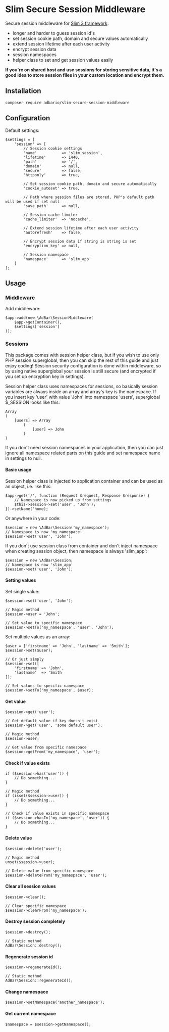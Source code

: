 # Slim Secure Session Middleware
Secure session middleware for [Slim 3 framework](http://www.slimframework.com/).
- longer and harder to guess session id's
- set session cookie path, domain and secure values automatically
- extend session lifetime after each user activity
- encrypt session data
- session namespaces
- helper class to set and get session values easily

**If you're on shared host and use sessions for storing sensitive data, it's a good idea to store session files in your custom location and encrypt them.**

## Installation
    composer require adbario/slim-secure-session-middleware

## Configuration
Default settings:

    $settings = [
        'session' => [
            // Session cookie settings
            'name'           => 'slim_session',
            'lifetime'       => 1440,
            'path'           => '/',
            'domain'         => null,
            'secure'         => false,
            'httponly'       => true,
    
            // Set session cookie path, domain and secure automatically
            'cookie_autoset' => true,
    
            // Path where session files are stored, PHP's default path will be used if set null
            'save_path'      => null,
    
            // Session cache limiter
            'cache_limiter'  => 'nocache',
    
            // Extend session lifetime after each user activity
            'autorefresh'    => false,
    
            // Encrypt session data if string is string is set
            'encryption_key' => null,
            
            // Session namespace
            'namespace'      => 'slim_app'
        ]
    ];

## Usage

### Middleware
Add middleware:

    $app->add(new \AdBar\SessionMiddleware(
        $app->getContainer(),
        $settings['session']
    ));

### Sessions
This package comes with session helper class, but if you wish to use only PHP session superglobal, then you can skip the rest of this guide and just enjoy coding! Session security configuration is done within middleware, so by using native superglobal your session is still secure (and encrypted if you set up encryption key in settings).

Session helper class uses namespaces for sessions, so basically session variables are always inside an array and array's key is the namespace. If you insert key 'user' with value 'John' into namespace 'users', superglobal $_SESSION looks like this:
    
    Array
    (
        [users] => Array
            (
                [user] => John
            )
    )

If you don't need session namespaces in your application, then you can just ignore all namespace related parts on this guide and set namespace name in settings to null.

#### Basic usage    
Session helper class is injected to application container and can be used as an object, i.e. like this:

    $app->get('/', function (Request $request, Response $response) {
        // Namespace is now picked up from settings
        $this->session->set('user', 'John');
    })->setName('home);

Or anywhere in your code:

    $session = new \AdBar\Session('my_namespace');
    // Namespace is now 'my_namespace'
    $session->set('user', 'John');

If you don't use session class from container and don't inject namespace when creating session object, then namespace is always 'slim_app':

    $session = new \AdBar\Session;
    // Namespace is now 'slim_app'
    $session->set('user', 'John');

#### Setting values
Set single value:

    $session->set('user', 'John');
    
    // Magic method
    $session->user = 'John';
    
    // Set value to specific namespace
    $session->setTo('my_namespace', 'user', 'John');

Set multiple values as an array:
    
    $user = ['firstname' => 'John', 'lastname' => 'Smith'];
    $session->set($user);
    
    // Or just simply
    $session->set([
        'firstname' => 'John',
        'lastname'  => 'Smith
    ]);
    
    // Set values to specific namespace
    $session->setTo('my_namespace', $user);

#### Get value
    
    $session->get('user');
    
    // Get default value if key doesn't exist
    $session->get('user', 'some default user');
    
    // Magic method
    $session->user;
    
    // Get value from specific namespace
    $session->getFrom('my_namespace', 'user');

#### Check if value exists

    if ($session->has('user')) {
        // Do something...
    }
    
    // Magic method
    if (isset($session->user)) {
        // Do something...
    }
    
    // Check if value exists in specific namespace
    if ($session->hasIn('my_namespace', 'user')) {
        // Do something...
    }

#### Delete value
    
    $session->delete('user');
    
    // Magic method
    unset($session->user);
    
    // Delete value from specific namespace
    $session->deleteFrom('my_namespace', 'user');

#### Clear all session values

    $session->clear();
    
    // Clear specific namespace
    $session->clearFrom('my_namespace');

#### Destroy session completely
    
    $session->destroy();
    
    // Static method
    AdBar\Session::destroy();

#### Regenerate session id

    $session->regenerateId();
    
    // Static method
    AdBar\Session::regenerateId();

#### Change namespace

    $session->setNamespace('another_namespace');

#### Get current namespace

    $namespace = $session->getNamespace();
